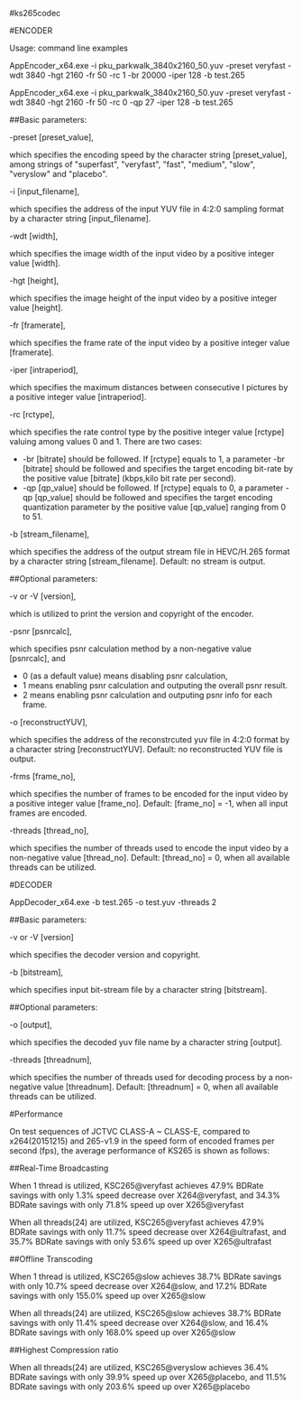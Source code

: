 #ks265codec

#ENCODER

Usage: command line examples

AppEncoder_x64.exe -i pku_parkwalk_3840x2160_50.yuv -preset veryfast -wdt 3840 -hgt 2160 -fr 50 -rc 1 -br 20000 -iper 128 -b test.265

AppEncoder_x64.exe -i pku_parkwalk_3840x2160_50.yuv -preset veryfast -wdt 3840 -hgt 2160 -fr 50 -rc 0 -qp 27 -iper 128 -b test.265
 
##Basic parameters:

-preset [preset_value], 

which specifies the encoding speed by the character string [preset_value], among strings of "superfast", "veryfast", "fast", "medium", "slow", "veryslow" and "placebo".

-i [input_filename], 

which specifies the address of the input YUV file in 4:2:0 sampling format by a character string [input_filename].

-wdt [width], 

which specifies the image width of the input video by a positive integer value [width]. 

-hgt [height], 

which specifies the image height of the input video by a positive integer value [height].

-fr [framerate], 

which specifies the frame rate of the input video by a positive integer value [framerate].

-iper [intraperiod], 

which specifies the maximum distances between consecutive I pictures by a positive integer value [intraperiod].

-rc [rctype], 

which specifies the rate control type by the positive integer value [rctype] valuing among values 0 and 1. There are two cases:
* -br [bitrate] should be followed. If [rctype] equals to 1, a parameter -br [bitrate] should be followed and specifies the target encoding bit-rate by the positive value [bitrate] (kbps,kilo bit rate per second). 
* -qp [qp_value] should be followed. If [rctype] equals to 0, a parameter -qp [qp_value] should be followed and specifies the target encoding quantization parameter by the positive value [qp_value] ranging from 0 to 51. 

-b [stream_filename], 

which specifies the address of the output stream file in HEVC/H.265 format by a character string [stream_filename]. Default: no stream is output.


##Optional parameters:

-v or -V [version],

which is utilized to print the version and copyright of the encoder.

-psnr [psnrcalc],

which specifies psnr calculation method by a non-negative value [psnrcalc], and
* 0 (as a default value) means disabling psnr calculation,
* 1 means enabling psnr calculation and outputing the overall psnr result. 
* 2 means enabling psnr calculation and outputing psnr info for each frame.

-o [reconstructYUV], 

which specifies the address of the reconstrcuted yuv file in 4:2:0 format by a character string [reconstructYUV]. Default: no reconstructed YUV file is output.

-frms [frame_no], 

which specifies the number of frames to be encoded for the input video by a positive integer value [frame_no]. Default: [frame_no] = -1, when all input frames are encoded.

-threads [thread_no], 

which specifies the number of threads used to encode the input video by a non-negative value [thread_no]. Default: [thread_no] = 0, when all available threads can be utilized.

#DECODER

AppDecoder_x64.exe -b test.265 -o test.yuv -threads 2

##Basic parameters:

-v or -V [version]

which specifies the decoder version and copyright.

-b [bitstream],

which specifies input bit-stream file by a character string [bitstream].


##Optional parameters:

-o [output],

which specifies the decoded yuv file name by a character string [output].

-threads [threadnum],

which specifies the number of threads used for decoding process by a non-negative value [threadnum]. Default: [threadnum] = 0, when all available threads can be utilized.


#Performance

On test sequences of JCTVC CLASS-A ~ CLASS-E, compared to x264(20151215) and 265-v1.9 in the speed form of encoded frames per second (fps), the average performance of KS265 is shown as follows:


##Real-Time Broadcasting

When 1 thread is utilized, KSC265@veryfast achieves 47.9% BDRate savings with only 1.3% speed decrease over X264@veryfast, and 34.3% BDRate savings with only 71.8% speed up over X265@veryfast

When all threads(24) are utilized, KSC265@veryfast achieves 47.9% BDRate savings with only 11.7% speed decrease over X264@ultrafast, and 35.7% BDRate savings with only 53.6% speed up over X265@ultrafast


##Offline Transcoding

When 1 thread is utilized, KSC265@slow achieves 38.7% BDRate savings with only 10.7% speed decrease over X264@slow, and 17.2% BDRate savings with only 155.0% speed up over X265@slow

When all threads(24) are utilized, KSC265@slow achieves 38.7% BDRate savings with only 11.4% speed decrease over X264@slow, and 16.4% BDRate savings with only 168.0% speed up over X265@slow


##Highest Compression ratio

When all threads(24) are utilized, KSC265@veryslow achieves 36.4% BDRate savings with only 39.9% speed up over X265@placebo, and 11.5% BDRate savings with only 203.6% speed up over X265@placebo
